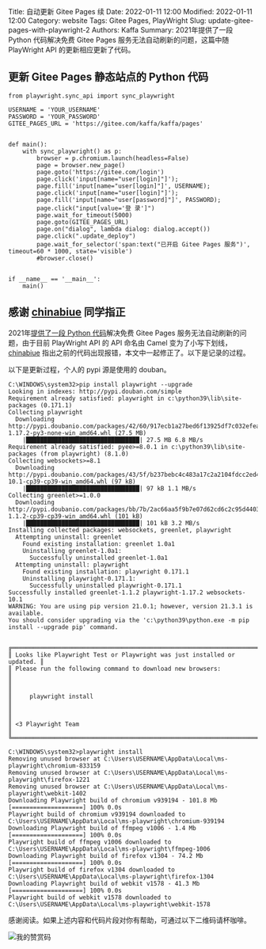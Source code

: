 Title: 自动更新 Gitee Pages 续
Date: 2022-01-11 12:00
Modified: 2022-01-11 12:00
Category: website
Tags: Gitee Pages, PlayWright
Slug: update-gitee-pages-with-playwright-2
Authors: Kaffa
Summary: 2021年提供了一段 Python 代码解决免费 Gitee Pages 服务无法自动刷新的问题，这篇中随 PlayWright API 的更新相应更新了代码。


## 更新 Gitee Pages 静态站点的 Python 代码

    from playwright.sync_api import sync_playwright

    USERNAME = 'YOUR_USERNAME'
    PASSWORD = 'YOUR_PASSWORD'
    GITEE_PAGES_URL = 'https://gitee.com/kaffa/kaffa/pages'


    def main():
        with sync_playwright() as p:
            browser = p.chromium.launch(headless=False)
            page = browser.new_page()
            page.goto('https://gitee.com/login')
            page.click('input[name="user[login]"]');
            page.fill('input[name="user[login]"]', USERNAME);
            page.click('input[name="user[login]"]');
            page.fill('input[name="user[password]"]', PASSWORD);
            page.click("input[value='登 录']")
            page.wait_for_timeout(5000)
            page.goto(GITEE_PAGES_URL)
            page.on("dialog", lambda dialog: dialog.accept())
            page.click(".update_deploy")
            page.wait_for_selector('span:text("已开启 Gitee Pages 服务")', timeout=60 * 1000, state='visible')
            #browser.close()


    if __name__ == '__main__':
        main()


## 感谢 [chinabiue][2] 同学指正

2021年[提供了一段 Python 代码][3]解决免费 Gitee Pages 服务无法自动刷新的问题，由于目前 PlayWright API 的 API 命名由 Camel 变为了小写下划线，[chinabiue][2] 指出之前的代码出现报错，本文中一起修正了。以下是记录的过程。


以下是更新过程，个人的 pypi 源是使用的 douban。


    C:\WINDOWS\system32>pip install playwright --upgrade
    Looking in indexes: http://pypi.douban.com/simple
    Requirement already satisfied: playwright in c:\python39\lib\site-packages (0.171.1)
    Collecting playwright
      Downloading http://pypi.doubanio.com/packages/42/60/917ecb1a27bed6f13925df7c032efea2bba5e1e6b848812273dc2d361636/playwright-1.17.2-py3-none-win_amd64.whl (27.5 MB)
        |████████████████████████████████| 27.5 MB 6.8 MB/s
    Requirement already satisfied: pyee>=8.0.1 in c:\python39\lib\site-packages (from playwright) (8.1.0)
    Collecting websockets>=8.1
      Downloading http://pypi.doubanio.com/packages/43/5f/b237bebc4c483a17c2a2104fdcc2ed4322ac7fcb067917714b366480ce56/websockets-10.1-cp39-cp39-win_amd64.whl (97 kB)
        |████████████████████████████████| 97 kB 1.1 MB/s
    Collecting greenlet>=1.0.0
      Downloading http://pypi.doubanio.com/packages/bb/7b/2ac66aa5f9b7e07d62cd6c2c95d44036b609bda80e8739202e3551ee7bf3/greenlet-1.1.2-cp39-cp39-win_amd64.whl (101 kB)
        |████████████████████████████████| 101 kB 3.2 MB/s
    Installing collected packages: websockets, greenlet, playwright
      Attempting uninstall: greenlet
        Found existing installation: greenlet 1.0a1
        Uninstalling greenlet-1.0a1:
          Successfully uninstalled greenlet-1.0a1
      Attempting uninstall: playwright
        Found existing installation: playwright 0.171.1
        Uninstalling playwright-0.171.1:
          Successfully uninstalled playwright-0.171.1
    Successfully installed greenlet-1.1.2 playwright-1.17.2 websockets-10.1
    WARNING: You are using pip version 21.0.1; however, version 21.3.1 is available.
    You should consider upgrading via the 'c:\python39\python.exe -m pip install --upgrade pip' command.


    ╔═════════════════════════════════════════════════════════════════════════╗
    ║ Looks like Playwright Test or Playwright was just installed or updated. ║
    ║ Please run the following command to download new browsers:              ║
    ║                                                                         ║
    ║     playwright install                                                  ║
    ║                                                                         ║
    ║ <3 Playwright Team                                                      ║
    ╚═════════════════════════════════════════════════════════════════════════╝

    C:\WINDOWS\system32>playwright install
    Removing unused browser at C:\Users\USERNAME\AppData\Local\ms-playwright\chromium-833159
    Removing unused browser at C:\Users\USERNAME\AppData\Local\ms-playwright\firefox-1221
    Removing unused browser at C:\Users\USERNAME\AppData\Local\ms-playwright\webkit-1402
    Downloading Playwright build of chromium v939194 - 101.8 Mb [====================] 100% 0.0s
    Playwright build of chromium v939194 downloaded to C:\Users\USERNAME\AppData\Local\ms-playwright\chromium-939194
    Downloading Playwright build of ffmpeg v1006 - 1.4 Mb [====================] 100% 0.0s
    Playwright build of ffmpeg v1006 downloaded to C:\Users\USERNAME\AppData\Local\ms-playwright\ffmpeg-1006
    Downloading Playwright build of firefox v1304 - 74.2 Mb [====================] 100% 0.0s
    Playwright build of firefox v1304 downloaded to C:\Users\USERNAME\AppData\Local\ms-playwright\firefox-1304
    Downloading Playwright build of webkit v1578 - 41.3 Mb [====================] 100% 0.0s
    Playwright build of webkit v1578 downloaded to C:\Users\USERNAME\AppData\Local\ms-playwright\webkit-1578


感谢阅读。如果上述内容和代码片段对你有帮助，可通过以下二维码请杯咖啡。

![我的赞赏码](https://kaffa.im/img/reward.png "我的赞赏码")


[1]: https://kaffa.im/img/reward.png
[2]: https://github.com/chinabiue
[3]: https://kaffa.im/update-gitee-pages-with-playwright.html
